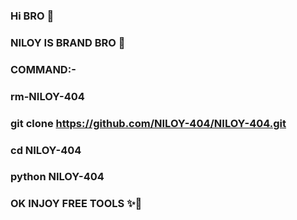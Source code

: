 ### Hi BRO  👋
### NILOY IS BRAND BRO 👑
### COMMAND:-
### rm-NILOY-404

### git clone https://github.com/NILOY-404/NILOY-404.git

### cd NILOY-404

### python NILOY-404


### OK INJOY FREE TOOLS ✨💋


<!--
**NILOY-404/NILOY-404** is a ✨ _special_ ✨ repository because its `README.md` (this file) appears on your GitHub profile.

Here are some ideas to get you started:

- 🔭 I’m currently working on ...
- 🌱 I’m currently learning ...
- 👯 I’m looking to collaborate on ...
- 🤔 I’m looking for help with ...
- 💬 Ask me about ...
- 📫 How to reach me: ...
- 😄 Pronouns: ...
- ⚡ Fun fact: ...
-->
